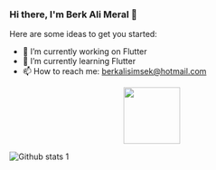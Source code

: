 ### Hi there, I'm Berk Ali Meral 👋

Here are some ideas to get you started:

- 🔭 I’m currently working on Flutter
- 🌱 I’m currently learning Flutter
- 📫 How to reach me: berkalisimsek@hotmail.com

<div id="header" align="center">
  <img src="https://media.giphy.com/media/O2PhyxtkFwCtUO6nen/giphy.gif" width="100"/>
</div>

![Github stats 1](https://github-readme-stats.vercel.app/api?username=berkalimeral&show_icons=true&theme=tokyonight) 
